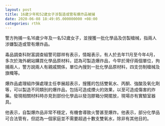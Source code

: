```yaml
---
layout: post
title: 16歲少年和52歲女子涉製造或管有爆炸品被捕
date: 2020-06-08 18:49:05.000000000 +08:00
categories: rthk
---
```


警方拘捕一名16歲少年及一名52歲女子，並搜獲一批化學品及仿製槍械，指兩人涉嫌製造或管有爆炸品。

毒品調查科財富調查組警司鄒祥有表示，情報表示，有人於去年11月至今年4月，多次於海外網站購買化學品原材料，認為可製造爆炸品，今早於灣仔兩個單位，拘捕兩人，警方說兩人有親戚關係，單位內搜到一批化學品原材料，四支仿制槍械及旗幟等。

爆炸品處理組炸彈處理主任李展超表示，搜獲的包括雙氧水、丙酮、強酸及氧化劑等，可以製造不同類別的爆炸品，包括可造成煙火的效果，以至可造成傷害的炸藥。發現相關材料時亦見到部份化學品以發泡膠箱分開擺放，現場亦有實驗室器具。

他表示，自製爆炸品非常不穩定，有機會導致火警甚至爆炸。他表示，部分化學品可合法管有，但認為一個家庭並不需要超過十數支雙氧水，除非有其他目的。
